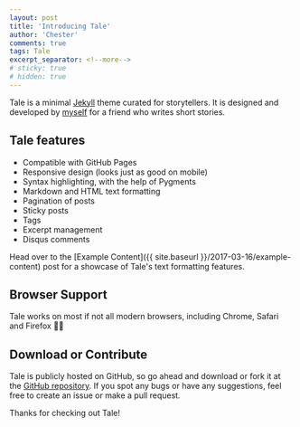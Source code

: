```yaml
---
layout: post
title: 'Introducing Tale'
author: 'Chester'
comments: true
tags: Tale
excerpt_separator: <!--more-->
# sticky: true
# hidden: true
---
```


Tale is a minimal [Jekyll](https://jekyllrb.com/) theme curated for storytellers. It is designed and developed by [myself](https://github.com/chesterhow/) for a friend who writes short stories.<!--more-->

## Tale features

-   Compatible with GitHub Pages
-   Responsive design (looks just as good on mobile)
-   Syntax highlighting, with the help of Pygments
-   Markdown and HTML text formatting
-   Pagination of posts
-   Sticky posts
-   Tags
-   Excerpt management
-   Disqus comments

Head over to the [Example Content]({{ site.baseurl }}/2017-03-16/example-content) post for a showcase of Tale's text formatting features.

## Browser Support

Tale works on most if not all modern browsers, including Chrome, Safari and Firefox 👍🏼

## Download or Contribute

Tale is publicly hosted on GitHub, so go ahead and download or fork it at the [GitHub repository](https://github.com/chesterhow/tale). If you spot any bugs or have any suggestions, feel free to create an issue or make a pull request.

Thanks for checking out Tale!

